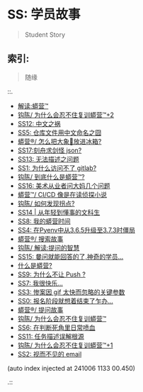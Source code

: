 # SS: 学员故事
> Student Story

## 索引:
> 随缘

::.

- [ 解读:蟒营™](191214-Shankai-4py-Whats101.md)
- [ 钩陈/ 为什么会忍不住复训蟒营™+2](200429-ZoomQuiet-OldTouch-why-re101camp2.md)
- [ SS12: 中文之祸](191108-chinese-chaos.md)
- [ SS5: 仓库文件用中文命名之囧](190815-uri-anti-chinese.md)
- [ 蟒营®/ 怎么把大象🐘放进冰箱?](200528-ZoomQuiet-7py-elephant.md)
- [ SS17:刻舟求剑怪 json?](191220-SS17-3py-cannot-find-sword-openIssueCount.md)
- [ SS13: 无法描述之问题](191109-2py-chaos-ask.md)
- [ SS1: 为什么访问不了 gitlab?](190714-SS1-ie-err.md)
- [ 钩陈/ 到底什么是蟒营™?](200429-ZoomQuiet-OldTouch-what101camp.md)
- [ SS16: 美术从业者问大妈几个问题](191210-SS16-2py-dama-ask.md)
- [ 蟒营™/ CI/CD 像是在读侦探小说](200527-ZoomQuiet-7py-cicd.md)
- [ 钩陈/ 如何发现拐点?](200429-ZoomQuiet-OldTouch-how4humm.md)
- [ SS14 | 从年轻到懂事的文科生](191115-SS14-datetime-from-young-2grownup.md)
- [ SS8: 我的蟒营时间](190914-jy-time-story.md)
- [ SS4: 在Pyenv中从3.6.5升级至3.7.3时僵局](190815-block-pyenv373.md)
- [ 蟒营®/ 搜索故事](200831-12py-how2search.md)
- [ 钩陈/ 解读:提问的智慧](200503-ZoomQuiet-OldTouch-H2AQ.md)
- [ SS15: 嘦问就能回答的了,神奇的学员...](191124-SS15-2py-py2-3-try.md)
- [ 什么是蟒营?](200414-Shankai-5py-Whats101.md)
- [ SS9: 为什么不让 Push ?](190920-why-cant-push.md)
- [ SS7: 我很快乐...](190912-i-am-happy.md)
- [ SS3: 惨案因 gif 太快而忽略的关键参数](190811-SS3-gif-project-id.md)
- [ SS0: 报名阶段就想着结束了乍办...](190713-SS0-after101camp.md)
- [ 蟒营®/ 提问故事](200831-12py-how2ask.md)
- [ 钩陈/ 为什么会忍不住复训蟒营™](200429-ZoomQuiet-OldTouch-why-re101camp.md)
- [ SS6: 在判断死角里日常喷血](190818-auto-list2str.md)
- [ SS11: 任务描述误解根源](191108-chaos-tasks.md)
- [ 钩陈/ 为什么会忍不住复训蟒营™+1](200429-ZoomQuiet-OldTouch-why-re101camp1.md)
- [ SS2: 视而不见的 email](190724-SS2-email-and.md)

(auto index injected at 241006 1133 00.450) 

.::


